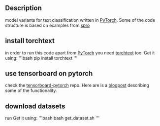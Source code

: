 ## Description
model variants for text classification written in [PyTorch](http://pytorch.org/).
Some of the code structure is based on examples from [spro](https://github.com/spro/practical-pytorch)

## install torchtext
in order to run this code apart from [PyTorch](http://pytorch.org/) you need [torchtext](https://github.com/pytorch/text/tree/master/torchtext) too.
Get it using:
'''bash
pip install torchtext
'''

## use tensorboard on pytorch

check the [tensorboard-pytorch](https://github.com/lanpa/tensorboard-pytorch) repo.
Here are is a  [blogpost](https://medium.com/@dexterhuang/tensorboard-for-pytorch-201a228533c5)
describing some of the functionality.

## download datasets
run
Get it using:
'''bash
bash get_dataset.sh
'''
